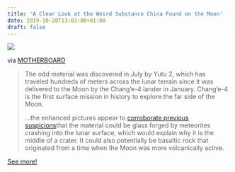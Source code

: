 ```yaml
---
title: 'A Clear Look at the Weird Substance China Found on the Moon'
date: 2019-10-28T13:03:00+01:00
draft: false
---
```


![](https://cdn-blog.adafruit.com/uploads/2019/10/1571926931847-Screen-Shot-2019-10-24-at-101847-AM.jpg)

via [MOTHERBOARD](https://www.vice.com/en_us/article/mbm4px/finally-a-clear-look-at-the-weird-substance-china-found-on-the-moon)

> The odd material was discovered in July by Yutu 2, which has traveled hundreds of meters across the lunar terrain since it was delivered to the Moon by the Chang’e-4 lander in January. Chang’e-4 is the first surface mission in history to explore the far side of the Moon.
> 
> …the enhanced pictures appear to [corroborate previous suspicions](https://www.space.com/china-yutu-2-moon-rover-strange-substance-photos.html)that the material could be glass forged by meteorites crashing into the lunar surface, which would explain why it is the middle of a crater. It could also potentially be basaltic rock that originated from a time when the Moon was more volcanically active.

[See more!](https://www.vice.com/en_us/article/mbm4px/finally-a-clear-look-at-the-weird-substance-china-found-on-the-moon)